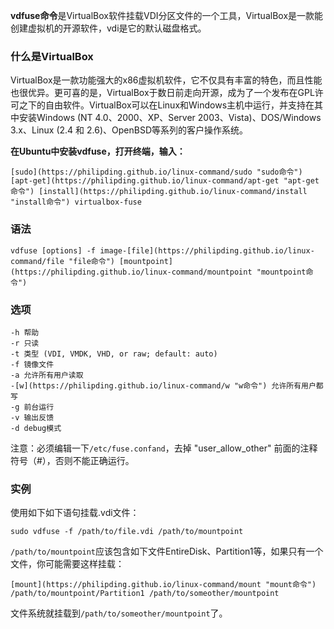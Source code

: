 **vdfuse命令**是VirtualBox软件挂载VDI分区文件的一个工具，VirtualBox是一款能创建虚拟机的开源软件，vdi是它的默认磁盘格式。

### 什么是VirtualBox  

VirtualBox是一款功能强大的x86虚拟机软件，它不仅具有丰富的特色，而且性能也很优异。更可喜的是，VirtualBox于数日前走向开源，成为了一个发布在GPL许可之下的自由软件。VirtualBox可以在Linux和Windows主机中运行，并支持在其中安装Windows (NT 4.0、2000、XP、Server 2003、Vista)、DOS/Windows 3.x、Linux (2.4 和 2.6)、OpenBSD等系列的客户操作系统。

**在Ubuntu中安装vdfuse，打开终端，输入：**

```
[sudo](https://philipding.github.io/linux-command/sudo "sudo命令") [apt-get](https://philipding.github.io/linux-command/apt-get "apt-get命令") [install](https://philipding.github.io/linux-command/install "install命令") virtualbox-fuse
```

### 语法  

```
vdfuse [options] -f image-[file](https://philipding.github.io/linux-command/file "file命令") [mountpoint](https://philipding.github.io/linux-command/mountpoint "mountpoint命令")
```

### 选项  

```
-h 帮助
-r 只读
-t 类型 (VDI, VMDK, VHD, or raw; default: auto)
-f 镜像文件
-a 允许所有用户读取
-[w](https://philipding.github.io/linux-command/w "w命令") 允许所有用户都写
-g 前台运行
-v 输出反馈
-d debug模式
```

注意：必须编辑一下`/etc/fuse.confand`，去掉 "user_allow_other" 前面的注释符号（#），否则不能正确运行。

### 实例  

使用如下如下语句挂载.vdi文件：

```
sudo vdfuse -f /path/to/file.vdi /path/to/mountpoint
```

`/path/to/mountpoint`应该包含如下文件EntireDisk、Partition1等，如果只有一个文件，你可能需要这样挂载：

```
[mount](https://philipding.github.io/linux-command/mount "mount命令") /path/to/mountpoint/Partition1 /path/to/someother/mountpoint
```

文件系统就挂载到`/path/to/someother/mountpoint`了。